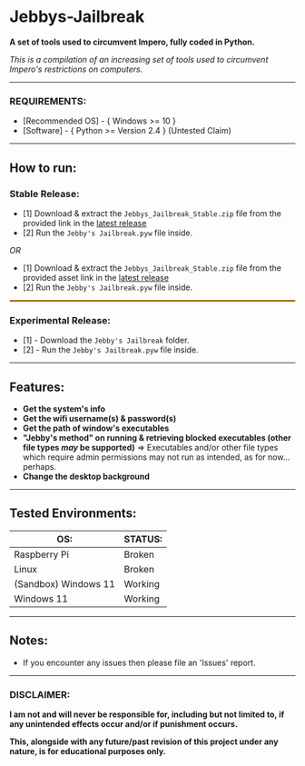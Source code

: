 # Jebbys-Jailbreak
**A set of tools used to circumvent Impero, fully coded in Python.**

*This is a compilation of an increasing set of tools used to circumvent Impero's restrictions on computers.*

---

### REQUIREMENTS:
- [Recommended OS] - { Windows >= 10 }
- [Software] - { Python >= Version 2.4 } (Untested Claim)

---

## How to run:
### **Stable Release:**
- [1] Download & extract the `Jebbys_Jailbreak_Stable.zip` file from the provided link in the [latest release](https://github.com/JebbyCodes/Jebbys-Jailbreak/releases/tag/v8)
- [2] Run the `Jebby's Jailbreak.pyw` file inside.

*OR*

- [1] Download & extract the `Jebbys_Jailbreak_Stable.zip` file from the provided asset link in the [latest release](https://github.com/JebbyCodes/Jebbys-Jailbreak/releases/tag/v8)
- [2] Run the `Jebby's Jailbreak.pyw` file inside.

<hr style="border:0.5px solid orange">

### **Experimental Release:**
- [1] - Download the `Jebby's Jailbreak` folder.
- [2] - Run the `Jebby's Jailbreak.pyw` file inside.

---

## Features:
- **Get the system's info**
- **Get the wifi username(s) & password(s)**
- **Get the path of window's executables**
- **"Jebby's method" on running & retrieving blocked executables (other file types *may* be supported)**
=> Executables and/or other file types which require admin permissions may not run as intended, as for now... perhaps.
- **Change the desktop background**

---

## Tested Environments:

| OS:                  | STATUS: |
| -------------------- |---------|
| Raspberry Pi         | Broken  |
| Linux                | Broken  |
| (Sandbox) Windows 11 | Working | 
| Windows 11           | Working |

---

## Notes:
- If you encounter any issues then please file an 'Issues' report.

---

### DISCLAIMER:

**I am not and will never be responsible for, including but not limited to, if any unintended effects occur and/or if punishment occurs.**

**This, alongside with any future/past revision of this project under any nature, is for educational purposes only.**


